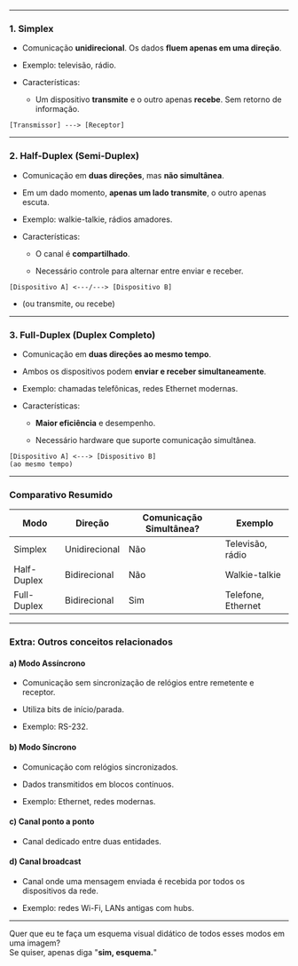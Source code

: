 

---
### **1. Simplex**
- Comunicação **unidirecional**. Os dados **fluem apenas em uma direção**.
- Exemplo: televisão, rádio.
    
- Características:
    - Um dispositivo **transmite** e o outro apenas **recebe**. Sem retorno de informação.
        

```
[Transmissor] ---> [Receptor]
```

---

### 2. **Half-Duplex (Semi-Duplex)**

- Comunicação em **duas direções**, mas **não simultânea**.
    
- Em um dado momento, **apenas um lado transmite**, o outro apenas escuta.
    
- Exemplo: walkie-talkie, rádios amadores.
    
- Características:
    
    - O canal é **compartilhado**.
        
    - Necessário controle para alternar entre enviar e receber.
        

```
[Dispositivo A] <---/---> [Dispositivo B]
```

- (ou transmite, ou recebe)
    

---

### 3. **Full-Duplex (Duplex Completo)**

- Comunicação em **duas direções ao mesmo tempo**.
    
- Ambos os dispositivos podem **enviar e receber simultaneamente**.
    
- Exemplo: chamadas telefônicas, redes Ethernet modernas.
    
- Características:
    
    - **Maior eficiência** e desempenho.
        
    - Necessário hardware que suporte comunicação simultânea.
        

```
[Dispositivo A] <---> [Dispositivo B]
(ao mesmo tempo)
```

---

### Comparativo Resumido

|Modo|Direção|Comunicação Simultânea?|Exemplo|
|---|---|---|---|
|Simplex|Unidirecional|Não|Televisão, rádio|
|Half-Duplex|Bidirecional|Não|Walkie-talkie|
|Full-Duplex|Bidirecional|Sim|Telefone, Ethernet|

---

### Extra: Outros conceitos relacionados

#### a) **Modo Assíncrono**

- Comunicação sem sincronização de relógios entre remetente e receptor.
    
- Utiliza bits de início/parada.
    
- Exemplo: RS-232.
    

#### b) **Modo Síncrono**

- Comunicação com relógios sincronizados.
    
- Dados transmitidos em blocos contínuos.
    
- Exemplo: Ethernet, redes modernas.
    

#### c) **Canal ponto a ponto**

- Canal dedicado entre duas entidades.
    

#### d) **Canal broadcast**

- Canal onde uma mensagem enviada é recebida por todos os dispositivos da rede.
    
- Exemplo: redes Wi-Fi, LANs antigas com hubs.
    

---

Quer que eu te faça um esquema visual didático de todos esses modos em uma imagem?  
Se quiser, apenas diga "**sim, esquema.**"
